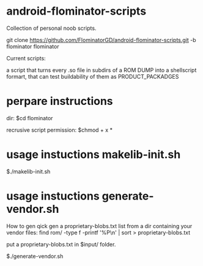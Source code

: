 # android-flominator-scripts
Collection of personal noob scripts.

git clone https://github.com/FlominatorGD/android-flominator-scripts.git -b flominator flominator

Current scripts:

a script that turns every .so file in subdirs of a ROM DUMP
into a shellscript formart, that can test buildability of them as PRODUCT_PACKADGES

# perpare instructions

 dir:
$cd flominator

  recrusive script permission:
$chmod + x *

# usage instuctions makelib-init.sh

$./makelib-init.sh

# usage instuctions generate-vendor.sh

How to gen qick gen a proprietary-blobs.txt list from a dir containing your vendor files:
find rom/ -type f -printf '%P\n' | sort > proprietary-blobs.txt

put a proprietary-blobs.txt in $input/ folder.

$./generate-vendor.sh

